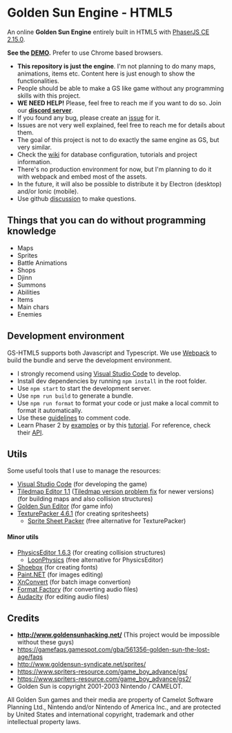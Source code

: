 # Golden Sun Engine - HTML5
An online **Golden Sun Engine** entirely built in HTML5 with [PhaserJS CE 2.15.0](http://phaser.io/).

**See the [DEMO](https://jjppof.github.io/goldensun_html5/index).** Prefer to use Chrome based browsers.

- **This repository is just the engine**. I'm not planning to do many maps, animations, items etc. Content here is just enough to show the functionalities.
- People should be able to make a GS like game without any programming skills with this project.
- **WE NEED HELP!** Please, feel free to reach me if you want to do so. Join our [**discord server**](https://discord.gg/fYFSxPMjmS).
- If you found any bug, please create an [issue](https://github.com/jjppof/goldensun_html5/issues/new) for it.
- Issues are not very well explained, feel free to reach me for details about them.
- The goal of this project is not to do exactly the same engine as GS, but very similar.
- Check the [wiki](https://github.com/jjppof/goldensun_html5/wiki) for database configuration, tutorials and project information.
- There's no production environment for now, but I'm planning to do it with webpack and embed most of the assets.
- In the future, it will also be possible to distribute it by Electron (desktop) and/or Ionic (mobile).
- Use github [discussion](https://github.com/jjppof/goldensun_html5/discussions) to make questions.

## Things that you can do without programming knowledge

- Maps
- Sprites
- Battle Animations
- Shops
- Djinn
- Summons
- Abilities
- Items
- Main chars
- Enemies

## Development environment

GS-HTML5 supports both Javascript and Typescript. We use [Webpack](https://webpack.js.org/) to build the bundle and serve the development environment.
- I strongly recomend using [Visual Studio Code](https://code.visualstudio.com/download) to develop.
- Install dev dependencies by running `npm install` in the root folder.
- Use `npm start` to start the development server.
- Use `npm run build` to generate a bundle.
- Use `npm run format` to format your code or just make a local commit to format it automatically.
- Use these [guidelines](https://typedoc.org/guides/doccomments/) to comment code.
- Learn Phaser 2 by [examples](https://phaser.io/examples/v2) or by this [tutorial](https://phaser.io/tutorials/making-your-first-phaser-2-game). For reference, check their [API](http://phaser.io/docs/2.6.2/index).

## Utils

Some useful tools that I use to manage the resources:
- [Visual Studio Code](https://code.visualstudio.com/download) (for developing the game)
- [Tiledmap Editor 1.1](https://www.mapeditor.org/) ([Tiledmap version problem fix](https://github.com/bjorn/tiled/issues/2058#issuecomment-458975579) for newer versions) (for building maps and also collision structures)
- [Golden Sun Editor](http://forum.goldensunhacking.net/index.php?action=downloads;sa=view;down=124) (for game info)
- [TexturePacker 4.6.1](https://www.codeandweb.com/texturepacker) (for creating spritesheets)
  - [Sprite Sheet Packer](https://www.codeandweb.com/free-sprite-sheet-packer) (free alternative for TexturePacker)
  
#### Minor utils
 
- [PhysicsEditor 1.6.3](https://www.codeandweb.com/physicseditor) (for creating collision structures)
  - [LoonPhysics](https://loonride.com/physics) (free alternative for PhysicsEditor)
- [Shoebox](https://renderhjs.net/shoebox/) (for creating fonts)
- [Paint.NET](https://www.getpaint.net/) (for images editing)
- [XnConvert](https://www.xnview.com/en/xnconvert/) (for batch image convertion)
- [Format Factory](http://www.pcfreetime.com/formatfactory/index.php) (for converting audio files)
- [Audacity](https://www.audacityteam.org/) (for editing audio files)

## Credits
- **http://www.goldensunhacking.net/** (This project would be impossible without these guys)
- https://gamefaqs.gamespot.com/gba/561356-golden-sun-the-lost-age/faqs
- http://www.goldensun-syndicate.net/sprites/
- https://www.spriters-resource.com/game_boy_advance/gs/
- https://www.spriters-resource.com/game_boy_advance/gs2/
- Golden Sun is copyright 2001-2003 Nintendo / CAMELOT.

All Golden Sun games and their media are property of Camelot Software Planning Ltd., Nintendo and/or Nintendo of America Inc., and are protected by United States and international copyright, trademark and other intellectual property laws.

